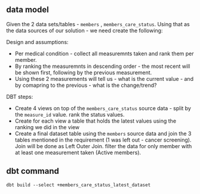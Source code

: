 ## data model
Given the 2 data sets/tables - `members` , `members_care_status`.
Using that as the data sources of our solution - we need create the following:

Design and assumptions:
* Per medical condition - collect all measuremnts taken and rank them per member.
* By ranking the measuremnts in descending order - the most recent will be shown first, following by the previous measurement.
* Using these 2 measurements will tell us - what is the current value - and by comapring to the previous - what is the change/trend?

DBT steps:
* Create 4 views on top of the `members_care_status` source data - split by the `measure_id` value. rank the status values.
* Create for each view a table that holds the latest values using the ranking we did in the view
* Create a final dataset table using the `members` source data and join the 3 tables mentioned in the requirement (1 was left out - cancer screening). Join will be done as Left Outer Join. filter the data for only member with at least one measurement taken (Active members).

## dbt command

`dbt build --select +members_care_status_latest_dataset`
